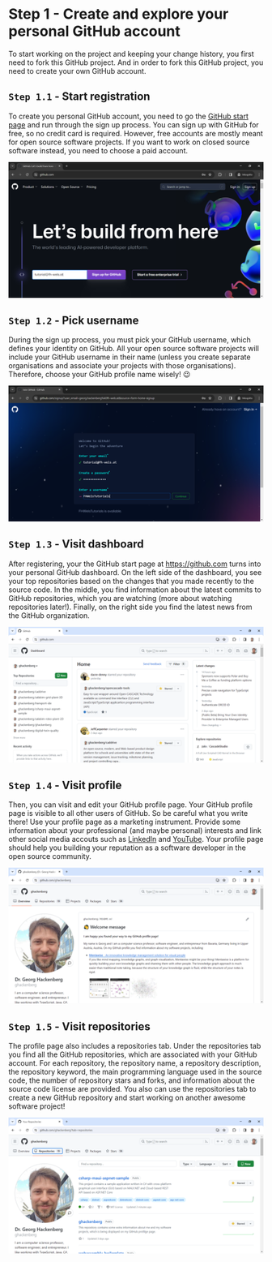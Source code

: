 # Step 1 - Create and explore your personal GitHub account

To start working on the project and keeping your change history, you first need to fork this GitHub project. And in order to fork this GitHub project, you need to create your own GitHub account.

## ``Step 1.1`` - Start registration

To create you personal GitHub account, you need to go the [GitHub start page](http://github.com) and run through the sign up process. You can sign up with GitHub for free, so no credit card is required. However, free accounts are mostly meant for open source software projects. If you want to work on closed source software instead, you need to choose a paid account.

![Create Personal GitHub Account](Create_Personal_GitHub_Account.png)

## ``Step 1.2`` - Pick username

During the sign up process, you must pick your GitHub username, which defines your identity on GitHub. All your open source software projects will include your GitHub username in their name (unless you create separate organisations and associate your projects with those organisations). Therefore, choose your GitHub profile name wisely! 😉

![Pick Personal GitHub Username](Pick_Personal_GitHub_Username.png)

## ``Step 1.3`` - Visit dashboard

After registering, your the GitHub start page at https://github.com turns into your personal GitHub dashboard. On the left side of the dashboard, you see your top repositories based on the changes that you made recently to the source code. In the middle, you find information about the latest commits to GitHub repositories, which you are watching (more about watching repositories later!). Finally, on the right side you find the latest news from the GitHub organization.

![Personal GitHub Account Dashboard](./Personal_GitHub_Account_Dashboard.png)

## ``Step 1.4`` - Visit profile

Then, you can visit and edit your GitHub profile page. Your GitHub profile page is visible to all other users of GitHub. So be careful what you write there! Use your profile page as a marketing instrument. Provide some information about your professional (and maybe personal) interests and link other social media accouts such as [LinkedIn](https://linkedin.com) and [YouTube](https://youtube.com). Your profile page should help you building your reputation as a software developer in the open source community.

![Personal GitHub Account Profile](./Personal_GitHub_Account_Profile.png)

## ``Step 1.5`` - Visit repositories

The profile page also includes a repositories tab. Under the repositories tab you find all the GitHub repositories, which are associated with your GitHub account. For each repository, the repository name, a repository description, the repository keyword, the main programming language used in the source code, the number of repository stars and forks, and information about the source code license are provided. You also can use the repositories tab to create a new GitHub repository and start working on another awesome software project!

![Personal GitHub Account Repositories](./Personal_GitHub_Account_Repositories.png)